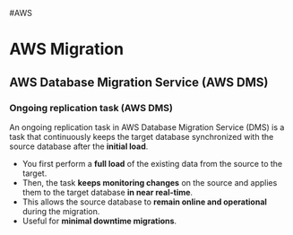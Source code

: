 #AWS 

# AWS Migration


## AWS Database Migration Service (AWS DMS)
### Ongoing replication task (AWS DMS)

An ongoing replication task in AWS Database Migration Service (DMS) is a task that continuously keeps the target database synchronized with the source database after the **initial load**.

- You first perform a **full load** of the existing data from the source to the target.
- Then, the task **keeps monitoring changes** on the source and applies them to the target database **in near real-time**.
- This allows the source database to **remain online and operational** during the migration.
- Useful for **minimal downtime migrations**.